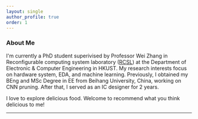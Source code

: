 ```yaml
---
layout: single
author_profile: true
order: 1
---
```

### About Me

I'm currently a PhD student superivised by Professor Wei Zhang in Reconfigurable computing system laboratory ([RCSL](https://eeweiz.home.ece.ust.hk/index.html)) at the Department of Electronic & Computer Engineering in HKUST. My research interests focus on hardware system, EDA, and machine learning.
Previously, I obtained my BEng and MSc Degree in EE from Beihang University, China, working on CNN pruning. After that, I served as an IC designer for 2 years.

I love to explore delicious food. Welcome to recommend what you think delicious to me!

___


